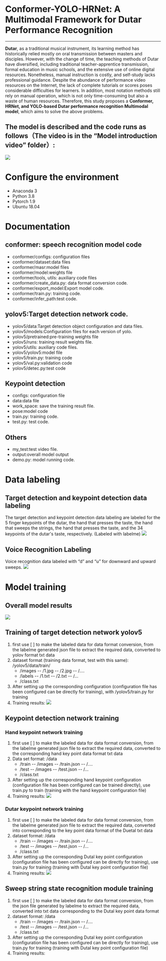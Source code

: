 # Conformer-YOLO-HRNet: A Multimodal Framework for Dutar Performance Recognition

------

**Dutar**, as a traditional musical instrument, its learning method has historically relied mostly on oral transmission between masters and disciples. However, with the change of time, the teaching methods of Dutar have diversified, including traditional teacher-apprentice transmission, formal education in music schools, and the extensive use of online digital resources. Nonetheless, manual instruction is costly, and self-study lacks professional guidance. Despite the abundance of performance video resources on the Internet, the lack of complete tutorials or scores poses considerable difficulties for learners. In addition, most notation methods still rely on manual operation, which is not only time-consuming but also a waste of human resources. Therefore, this study proposes a **Conformer, HRNet, and YOLO-based Dutar performance recognition Multimodal model**, which aims to solve the above problems.

## The model is described and the code runs as follows（The video is in the “Model introduction video” folder）:
![](https://github.com/laqinim13/DPRM/blob/master/DPRM.gif)

# Configure the environment

 - Anaconda 3
 - Python 3.8
 - Pytorch 1.9
 - Ubuntu 18.04

# Documentation
## conformer: speech recognition model code

 - conformer/configs: configuration files
 - conformer/dataset:data files
 - conformer/masr:model files
 - conformer/model:weights file
 - conformer/tools, utils: auxiliary code files
 - conformer/create_data.py: data format conversion code.
 - conformer/export_model:Export model code.
 - conformer/train.py: training code.
 - conformer/infer_path:test code.

## yolov5:Target detection network code.

 - yolov5/data:Target detection object configuration and data files.
 - yolov5/models:Configuration files for each version of yolo.
 - yolov5/pretrained:pre-training weights file
 - yolov5/runs: training result weights file.
 - yolov5/utils: auxiliary code files.
 - yolov5/yolov5:model file
 - yolov5/train.py: training code
 - yolov5/val.py:validation code
 - yolov5/detec.py:test code

## Keypoint detection

 - configs: configuration file
 - data:data file
 - work_space: save the training result file.
 - pose:model code
 - train.py: training code.
 - test.py: test code.
 
## Others
 - my_test:test video file.
 - output:overall model output
 - demo.py: model running code.
 
# Data labeling
## Target detection and keypoint detection data labeling
The target detection and keypoint detection data labeling are labeled for the 5 finger keypoints of the dutar, the hand that presses the taste, the hand that sweeps the strings, the hand that presses the taste, and the 34 keypoints of the dutar's taste, respectively. (Labeled with labelme)
![](https://github.com/laqinim13/DPRM/blob/master/images/label1.png)

## Voice Recognition Labeling
 Voice recognition data labeled with “d” and “u” for downward and upward sweeps.
![](https://github.com/laqinim13/DPRM/blob/master/images/qupu.png)

# Model training
## Overall model results
![](https://github.com/laqinim13/DPRM/blob/master/images/jieguo1.png)
## Training of target detection network yolov5

 1. first use [ ] to make the labeled data for data format conversion, from the labelme generated json file to extract the required data, converted to yolov format txt data
 2. dataset format (training data format, test with this same):
  /yolov5/data/train/
     - /images
        -- /1.jpg
        -- /2.jpg
        -- /....
     - /labels
        -- /1.txt
        -- /2.txt
        -- /...
     - /class.txt
 3. After setting up the corresponding configuration (configuration file has been configured can be directly for training), with /yolov5/train.py for training
 4. Training results:
![](https://github.com/laqinim13/DPRM/blob/master/images/yolo.png)

## Keypoint detection network training ##
### Hand keypoint network training

 1. first use [ ] to make the labeled data for data format conversion, from the labelme generated json file to extract the required data, converted to the corresponding hand key point data format txt data
 2. Data set format:
  /data
     - /train
        -- /images
        -- /train.json
        -- /....
     - /test
        -- /images
        -- /test.json
        -- /...
     - /class.txt
 3. After setting up the corresponding hand keypoint configuration (configuration file has been configured can be trained directly), use train.py to train (training with the hand keypoint configuration file)
 4. Training results:
![](https://github.com/laqinim13/DPRM/blob/master/images/hand.png)
### Dutar keypoint network training

 1. first use [ ] to make the labeled data for data format conversion, from the labelme generated json file to extract the required data, converted into corresponding to the key point data format of the Duetal txt data
 2. dataset format:
  /data
     - /train
        -- /images
        -- /train.json
        -- /....
     - /test
        -- /images
        -- /test.json
        -- /...
     - /class.txt
 3. After setting up the corresponding Dutal key point configuration (configuration file has been configured can be directly for training), use train.py for training (training with Dutal key point configuration file)
 4. Training results:
![](https://github.com/laqinim13/DPRM/blob/master/images/dutar.png)

## Sweep string state recognition module training
 1. first use [ ] to make the labeled data for data format conversion, from the json file generated by labelme to extract the required data, converted into txt data corresponding to the Dutal key point data format
 2. dataset format:
  /data
     - /train
        -- /images
        -- /train.json
        -- /....
     - /test
        -- /images
        -- /test.json
        -- /...
     - /class.txt
 3. After setting up the corresponding Dutal key point configuration (configuration file has been configured can be directly for training), use train.py for training (training with Dutal key point configuration file)
 4. Training results:
![]()
